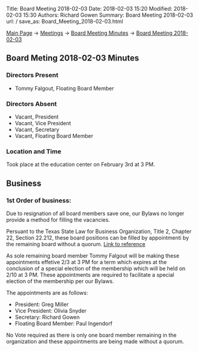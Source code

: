 Title: Board Meeting 2018-02-03
Date: 2018-02-03 15:20
Modified: 2018-02-03 15:30
Authors: Richard Gowen
Summary: Board Meeting 2018-02-03
url: /
save_as: Board_Meeting_2018-02-03.html

[Main Page](index.html) -\> [Meetings](Meetings.html)
-\> [Board Meeting Minutes](Board_Meeting_Minutes.html) -\> [Board Meeting 2018-02-03](Board_Meeting_2018-02-03.html)

Board Meting 2018-02-03 Minutes
-----------------------------

### Directors Present

-   Tommy Falgout, Floating Board Member

### Directors Absent

-   Vacant, President
-   Vacant, Vice President
-   Vacant, Secretary
-   Vacant, Floating Board Member

### Location and Time

Took place at the education center on February 3rd at 3 PM.

Business
--------

### 1st Order of business:

Due to resignation of all board members save one, our Bylaws no longer provide a method for filling the vacancies.

Persuant to the Texas State Law for Business Organization, Title 2, Chapter 22, Section 22.212, these board positions can be filled by appointmenti by the remaining board without a quorum. [Link to reference](http://www.statutes.legis.state.tx.us/Docs/BO/htm/BO.22.htm)

As sole remaining board member Tommy Falgout will be making these appointments effetive 2/3 at 3 PM for a term which expires at the conclusion of a special election of the membership which will be held on 2/10 at 3 PM.  These appointments are required to facilitate a special election of the membership per our Bylaws.

The appointments are as follows:

* President: Greg Miller
* Vice President: Olivia Snyder
* Secretary: Richard Gowen
* Floating Board Member: Paul Ingendorf

No Vote required as there is only one board member remaining in the organization and these appointments are being made without a quorum.





